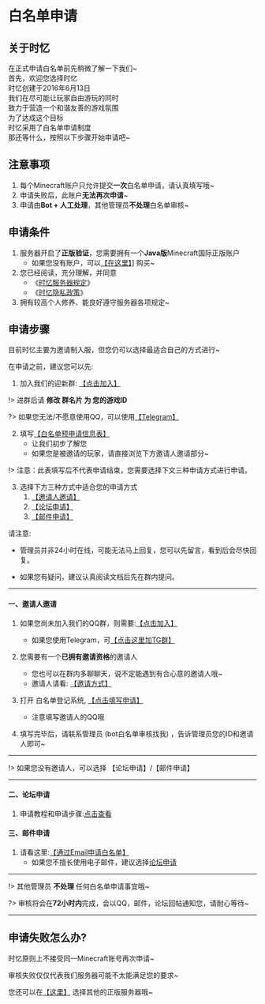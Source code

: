 # 白名单申请

## 关于时忆
在正式申请白名单前先稍微了解一下我们~  
首先，欢迎您选择时忆  
时忆创建于2016年6月13日  
我们在尽可能让玩家自由游玩的同时  
致力于营造一个和谐友善的游戏氛围  
为了达成这个目标  
时忆采用了白名单申请制度  
那还等什么，按照以下步骤开始申请吧~

## 注意事项

1. 每个Minecraft账户只允许提交**一次**白名单申请，请认真填写哦~
2. 申请失败后，此账户**无法再次申请**~
3. 申请由**Bot + 人工处理**，其他管理员**不处理**白名单审核~


## 申请条件

1. 服务器开启了**正版验证**，您需要拥有一个**Java版**Minecraft国际正版账户
    - 如果您没有账户，可以[【在这里】](https://minecraft.net)] 购买~
2. 您已经阅读，充分理解，并同意
    - 《[时忆服务器规定](/join/rules.md)》
    - 《[时忆隐私政策](https://www.mcshiyi.com/blog/about/privacy-policy.html)》
3. 拥有较高个人修养、能良好遵守服务器各项规定~

## 申请步骤
目前时忆主要为邀请制入服，但您仍可以选择最适合自己的方式进行~

在申请之前，建议您可以先:

1. 加入我们的迎新群: [【点击加入】](https://jq.qq.com/?_wv=1027&k=59H04f1)

!> 进群后请 **修改 群名片 为 您的游戏ID**

?> 如果您无法/不愿意使用QQ，可以使用[【Telegram】](https://t.me/joinchat/IdDH-Egtujuf1UzuCWznJw)

2. 填写[【白名单预申请信息表】](https://wj.qq.com/s2/3175997/f522)
    - 让我们初步了解您
    - 如果您是被邀请的玩家，请直接浏览下方邀请人邀请部分~

!> 注意：此表填写后不代表申请结束，您需要选择下文三种申请方式进行申请。

3. 选择下方三种方式中适合您的申请方式
    1. [【邀请人邀请】](#一、邀请人邀请)
    2. [【论坛申请】](#二、论坛申请)
    3. [【邮件申请】](#三、邮件申请)

请注意:

- 管理员并非24小时在线，可能无法马上回复，您可以先留言，看到后会尽快回复。

- 如果您有疑问，建议认真阅读文档后先在群内提问。

-----

#### 一、邀请人邀请

1. 如果您尚未加入我们的QQ群，则需要:[【点击加入】](https://jq.qq.com/?_wv=1027&k=59H04f1)
    - 如果您使用Telegram，可[【点击这里加TG群】](https://t.me/joinchat/IdDH-Egtujuf1UzuCWznJw)
2. 您需要有一个**已拥有邀请资格**的邀请人
    - 您也可以在群内多聊聊天，说不定能遇到有合心意的邀请人哦~
    - 邀请人请看: [【邀请方式】](join/application/inviters.md)
        
3. 打开 白名单登记系统, [【点击填写申请】](https://wj.qq.com/s2/3175997/f522)
    - 注意填写邀请人的QQ哦
    
4. 填写完毕后，请联系管理员 (bot白名单审核找我) ，告诉管理员您的ID和邀请人即可~

-----

!> 如果您没有邀请人，可以选择  【论坛申请】/【邮件申请】

-----

#### 二、论坛申请

1. 申请教程和申请步骤:[点击查看](https://bbs.mcshiyi.com/d/27)

#### 三、邮件申请

1. 请看这里:[【通过Email申请白名单】](join/application/whitelist-by-email.md)
    - 如果您不擅长使用电子邮件，建议选择[论坛申请](#二、论坛申请)

------

!> 其他管理员 **不处理** 任何白名单申请事宜哦~

?> 审核将会在**72小时内**完成，会以QQ，邮件，论坛回帖通知您，请耐心等待~

------

## 申请失败怎么办?

时忆原则上不接受同一Minecraft账号再次申请~    

审核失败仅仅代表我们服务器可能不太能满足您的要求~    

您还可以在[【这里】](http://www.mcbbs.net/forum-server-1.html) 选择其他的正版服务器哦~
